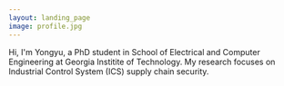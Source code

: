 ```yaml
---
layout: landing_page
image: profile.jpg
---
```


Hi, I'm Yongyu, a PhD student in School of Electrical and Computer Engineering at Georgia Institite of Technology. My research focuses on Industrial Control System (ICS) supply chain security.
